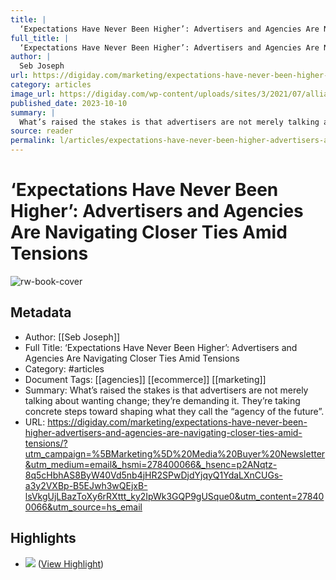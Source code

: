 ```yaml
---
title: |
  ‘Expectations Have Never Been Higher’: Advertisers and Agencies Are Navigating Closer Ties Amid Tensions
full_title: |
  ‘Expectations Have Never Been Higher’: Advertisers and Agencies Are Navigating Closer Ties Amid Tensions
author: |
  Seb Joseph
url: https://digiday.com/marketing/expectations-have-never-been-higher-advertisers-and-agencies-are-navigating-closer-ties-amid-tensions/?utm_campaign=%5BMarketing%5D%20Media%20Buyer%20Newsletter&utm_medium=email&_hsmi=278400066&_hsenc=p2ANqtz-8q5cHbhAS8ByW40Vd5nb4jHR2SPwDjdYjqyQ1YdaLXnCUGs-a3y2VXBp-B5EJwh3wQEjxB-lsVkgUjLBazToXy6rRXttt_ky2IpWk3GQP9gUSque0&utm_content=278400066&utm_source=hs_email
category: articles
image_url: https://digiday.com/wp-content/uploads/sites/3/2021/07/alliance-handshake.jpg
published_date: 2023-10-10
summary: |
  What’s raised the stakes is that advertisers are not merely talking about wanting change; they’re demanding it. They’re taking concrete steps toward shaping what they call the “agency of the future”.
source: reader
permalink: l/articles/expectations-have-never-been-higher-advertisers-and-agencies-are-navigating-closer-ties-amid-tensions
---
```

# ‘Expectations Have Never Been Higher’: Advertisers and Agencies Are Navigating Closer Ties Amid Tensions

![rw-book-cover](https://digiday.com/wp-content/uploads/sites/3/2021/07/alliance-handshake.jpg)

## Metadata
- Author: [[Seb Joseph]]
- Full Title: ‘Expectations Have Never Been Higher’: Advertisers and Agencies Are Navigating Closer Ties Amid Tensions
- Category: #articles
- Document Tags: [[agencies]] [[ecommerce]] [[marketing]] 
- Summary: What’s raised the stakes is that advertisers are not merely talking about wanting change; they’re demanding it. They’re taking concrete steps toward shaping what they call the “agency of the future”.
- URL: https://digiday.com/marketing/expectations-have-never-been-higher-advertisers-and-agencies-are-navigating-closer-ties-amid-tensions/?utm_campaign=%5BMarketing%5D%20Media%20Buyer%20Newsletter&utm_medium=email&_hsmi=278400066&_hsenc=p2ANqtz-8q5cHbhAS8ByW40Vd5nb4jHR2SPwDjdYjqyQ1YdaLXnCUGs-a3y2VXBp-B5EJwh3wQEjxB-lsVkgUjLBazToXy6rRXttt_ky2IpWk3GQP9gUSque0&utm_content=278400066&utm_source=hs_email

## Highlights
- ![](https://digiday.com/wp-content/uploads/sites/3/2017/06/applepolice.jpg?resize=555,350) ([View Highlight](https://read.readwise.io/read/01hcvy3p6t82gr86wc2zdnyasn))


